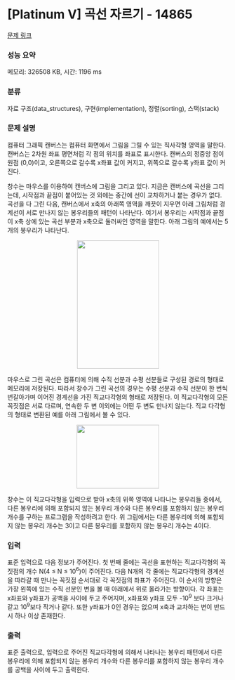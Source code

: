 # [Platinum V] 곡선 자르기 - 14865 

[문제 링크](https://www.acmicpc.net/problem/14865) 

### 성능 요약

메모리: 326508 KB, 시간: 1196 ms

### 분류

자료 구조(data_structures), 구현(implementation), 정렬(sorting), 스택(stack)

### 문제 설명

<p>컴퓨터 그래픽 캔버스는 컴퓨터 화면에서 그림을 그릴 수 있는 직사각형 영역을 말한다. 캔버스는 2차원 좌표 평면처럼 각 점의 위치를 좌표로 표시한다. 캔버스의 정중앙 점이 원점 (0,0)이고, 오른쪽으로 갈수록 x좌표 값이 커지고, 위쪽으로 갈수록 y좌표 값이 커진다.</p>

<p>창수는 마우스를 이용하여 캔버스에 그림을 그리고 있다. 지금은 캔버스에 곡선을 그리는데, 시작점과 끝점이 붙어있는 것 외에는 중간에 선이 교차하거나 붙는 경우가 없다. 곡선을 다 그린 다음, 캔버스에서 x축의 아래쪽 영역을 깨끗이 지우면 아래 그림처럼 경계선이 서로 만나지 않는 봉우리들의 패턴이 나타난다. 여기서 봉우리는 시작점과 끝점이 x축 상에 있는 곡선 부분과 x축으로 둘러싸인 영역을 말한다. 아래 그림의 예에서는 5개의 봉우리가 나타난다.</p>

<p style="text-align: center;"><img alt="" src="https://onlinejudgeimages.s3-ap-northeast-1.amazonaws.com/problem/14865/1.png" style="height:292px; width:187px"></p>

<p>마우스로 그린 곡선은 컴퓨터에 의해 수직 선분과 수평 선분들로 구성된 경로의 형태로 메모리에 저장된다. 따라서 창수가 그린 곡선의 경우는 수평 선분과 수직 선분이 한 번씩 번갈아가며 이어진 경계선을 가진 직교다각형의 형태로 저장된다. 이 직교다각형의 모든 꼭짓점은 서로 다르며, 연속한 두 변 이외에는 어떤 두 변도 만나지 않는다. 직교 다각형의 형태로 변환된 예를 아래 그림에서 볼 수 있다.</p>

<p style="text-align: center;"><img alt="" src="https://onlinejudgeimages.s3-ap-northeast-1.amazonaws.com/problem/14865/2.png" style="height:145px; width:188px"></p>

<p>창수는 이 직교다각형을 입력으로 받아 x축의 위쪽 영역에 나타나는 봉우리들 중에서, 다른 봉우리에 의해 포함되지 않는 봉우리 개수와 다른 봉우리를 포함하지 않는 봉우리 개수를 구하는 프로그램을 작성하려고 한다. 위 그림에서는 다른 봉우리에 의해 포함되지 않는 봉우리 개수는 3이고 다른 봉우리를 포함하지 않는 봉우리 개수는 4이다.</p>

### 입력 

 <p>표준 입력으로 다음 정보가 주어진다. 첫 번째 줄에는 곡선을 표현하는 직교다각형의 꼭짓점의 개수 N(4 ≤ N ≤ 10<sup>6</sup>)이 주어진다. 다음 N개의 각 줄에는 직교다각형의 경계선을 따라갈 때 만나는 꼭짓점 순서대로 각 꼭짓점의 좌표가 주어진다. 이 순서의 방향은 가장 왼쪽에 있는 수직 선분인 변을 볼 때 아래에서 위로 올라가는 방향이다. 각 좌표는 x좌표와 y좌표가 공백을 사이에 두고 주어지며, x좌표와 y좌표 모두 -10<sup>9</sup> 보다 크거나 같고 10<sup>9</sup>보다 작거나 같다. 또한 y좌표가 0인 경우는 없으며 x축과 교차하는 변이 반드시 하나 이상 존재한다.</p>

### 출력 

 <p>표준 출력으로, 입력으로 주어진 직교다각형에 의해서 나타나는 봉우리 패턴에서 다른 봉우리에 의해 포함되지 않는 봉우리 개수와 다른 봉우리를 포함하지 않는 봉우리 개수를 공백을 사이에 두고 출력한다.</p>

